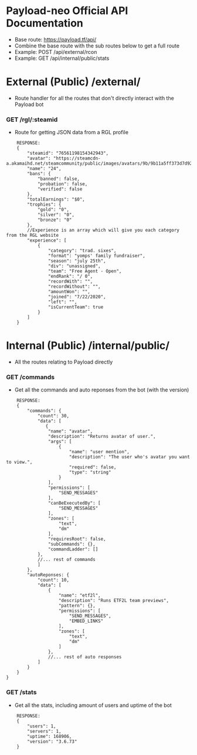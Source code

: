 # Payload-neo Official API Documentation

- Base route: https://payload.tf/api/
- Combine the base route with the sub routes below to get a full route
- Example: POST /api/external/rcon
- Example: GET /api/internal/public/stats

# External (Public) /external/

- Route handler for all the routes that don't directly interact with the Payload bot

### GET /rgl/:steamid

- Route for getting JSON data from a RGL profile

```
    RESPONSE:
    {
        "steamid": "76561198154342943",
        "avatar": "https://steamcdn-a.akamaihd.net/steamcommunity/public/images/avatars/9b/9b11a5ff373d7d92cf820dfd9bd5ff2a870e4b20_full.jpg",
        "name": "24",
        "bans": {
            "banned": false,
            "probation": false,
            "verified": false
        },
        "totalEarnings": "$0",
        "trophies": {
            "gold": "0",
            "silver": "0",
            "bronze": "0"
        },
        //Experience is an array which will give you each category from the RGL website
        "experience": [
            {
                "category": "trad. sixes",
                "format": "yomps' family fundraiser",
                "season": "july 25th",
                "div": "unassigned",
                "team": "Free Agent - Open",
                "endRank": "/ 0",
                "recordWith": "",
                "recordWithout": "",
                "amountWon": "",
                "joined": "7/22/2020",
                "left": "",
                "isCurrentTeam": true
            }
        ]
    }
```

# Internal (Public) /internal/public/

- All the routes relating to Payload directly

### GET /commands

- Get all the commands and auto reponses from the bot (with the version)

```
    RESPONSE:
    {
        "commands": {
            "count": 30,
            "data": [
               {
                "name": "avatar",
                "description": "Returns avatar of user.",
                "args": [
                    {
                        "name": "user mention",
                        "description": "The user who's avatar you want to view.",
                        "required": false,
                        "type": "string"
                    }
                ],
                "permissions": [
                    "SEND_MESSAGES"
                ],
                "canBeExecutedBy": [
                    "SEND_MESSAGES"
                ],
                "zones": [
                    "text",
                    "dm"
                ],
                "requiresRoot": false,
                "subCommands": {},
                "commandLadder": []
            },
            //... rest of commands
            ]
        },
        "autoReponses: {
            "count": 10,
            "data": [
                {
                    "name": "etf2l",
                    "description": "Runs ETF2L team previews",
                    "pattern": {},
                    "permissions": [
                        "SEND_MESSAGES",
                        "EMBED_LINKS"
                    ],
                    "zones": [
                        "text",
                        "dm"
                    ]
                },
                //... rest of auto responses
            ]
        }
    }
}
```

### GET /stats

- Get all the stats, including amount of users and uptime of the bot

```
    RESPONSE:
    {
        "users": 1,
        "servers": 1,
        "uptime": 168906,
        "version": "3.6.73"
    }
```
